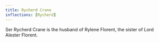 ```yaml
---
title: Rycherd Crane
inflections: [Rycherd]
---
```


Ser Rycherd Crane is the husband of Rylene Florent, the sister of Lord Alester Florent. 


